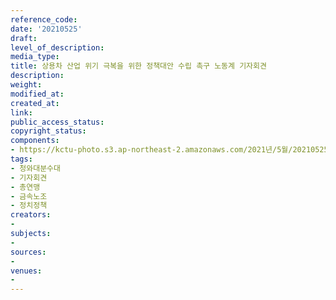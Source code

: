 ```yaml
---
reference_code: 
date: '20210525'
draft: 
level_of_description: 
media_type: 
title: 상용차 산업 위기 극복을 위한 정책대안 수립 촉구 노동계 기자회견
description: 
weight: 
modified_at: 
created_at: 
link: 
public_access_status: 
copyright_status: 
components:
- https://kctu-photo.s3.ap-northeast-2.amazonaws.com/2021년/5월/20210525-상용차+산업+위기+극복을+위한+정책대안+수립+촉구+노동계+기자회견_청와대분수대_기자회견_총연맹_금속노조_정치정책/_5D40117.jpg
tags:
- 청와대분수대
- 기자회견
- 총연맹
- 금속노조
- 정치정책
creators:
- 
subjects:
- 
sources:
- 
venues:
- 
---
```

